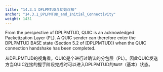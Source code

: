 ```yaml
---
title: "14.3.1 DPLPMTUD与初始连接"
anchor: "14.3.1_DPLPMTUD_and_Initial_Connectivity"
weight: 1431
---
```


From the perspective of DPLPMTUD, QUIC is an acknowledged Packetization Layer (PL). A QUIC sender can therefore enter the DPLPMTUD BASE state (Section 5.2 of [DPLPMTUD]) when the QUIC connection handshake has been completed.

从DPLPMTUD的视角看，QUIC是个进行过确认的分包层（PL）。因此QUIC发送方当QUIC连接的握手阶段完成时可以进入DPLPMTUD的`BASE`（基本）状态。
